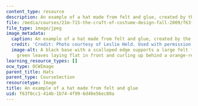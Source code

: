 ```yaml
---
content_type: resource
description: An example of a hat made from felt and glue, created by the instructor.
file: /media/courses/21m-715-the-craft-of-costume-design-fall-2009/f63f0cc1414b1b744f996d40e56ec80a_0015.jpg
file_type: image/jpeg
image_metadata:
  caption: An example of a hat made from felt and glue, created by the instructor.
  credit: 'Credit: Photo courtesy of Leslie Held. Used with permission.'
  image-alt: A black base with a scalloped edge supports a large felt flower, with
    green leaves laying flat in front and curling up behind a orange-red flower.
learning_resource_types: []
ocw_type: OCWImage
parent_title: Hats
parent_type: CourseSection
resourcetype: Image
title: An example of a hat made from felt and glue
uid: f63f0cc1-414b-1b74-4f99-6d40e56ec80a
---
```

